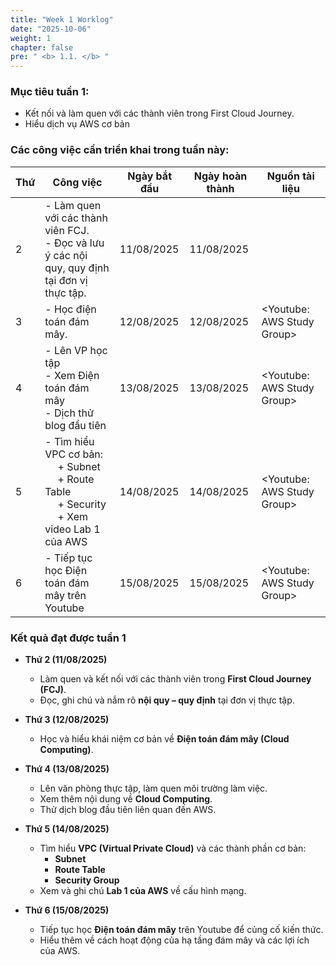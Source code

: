 ```yaml
---
title: "Week 1 Worklog"
date: "2025-10-06"
weight: 1
chapter: false
pre: " <b> 1.1. </b> "
---
```



### Mục tiêu tuần 1:

* Kết nối và làm quen với các thành viên trong First Cloud Journey.
* Hiểu dịch vụ AWS cơ bản

### Các công việc cần triển khai trong tuần này:
| Thứ | Công việc                                                                                                                      | Ngày bắt đầu | Ngày hoàn thành | Nguồn tài liệu                            |
| --- |--------------------------------------------------------------------------------------------------------------------------------| ------------ |-----------------|-------------------------------------------|
| 2   | - Làm quen với các thành viên FCJ. <br> - Đọc và lưu ý các nội quy, quy định tại đơn vị thực tập.                              | 11/08/2025   | 11/08/2025      |
| 3   | - Học điện toán đám mây.                                                                                                       | 12/08/2025   | 12/08/2025      | <Youtube: AWS Study Group> |
| 4   | - Lên VP học tập <br> - Xem Điện toán đám mây <br> - Dịch thử blog đầu tiên                                                    | 13/08/2025   | 13/08/2025      | <Youtube: AWS Study Group> |
| 5   | - Tìm hiểu VPC cơ bản: <br>&emsp; + Subnet <br>&emsp; + Route Table <br>&emsp; + Security <br>&emsp; + Xem video Lab 1 của AWS | 14/08/2025   | 14/08/2025      | <Youtube: AWS Study Group>                |
| 6   | - Tiếp tục học Điện toán đám mây trên Youtube                                                                                  | 15/08/2025   | 15/08/2025      | <Youtube: AWS Study Group> |


### Kết quả đạt được tuần 1

* **Thứ 2 (11/08/2025)**
    - Làm quen và kết nối với các thành viên trong **First Cloud Journey (FCJ)**.
    - Đọc, ghi chú và nắm rõ **nội quy – quy định** tại đơn vị thực tập.

* **Thứ 3 (12/08/2025)**
    - Học và hiểu khái niệm cơ bản về **Điện toán đám mây (Cloud Computing)**.

* **Thứ 4 (13/08/2025)**
    - Lên văn phòng thực tập, làm quen môi trường làm việc.
    - Xem thêm nội dung về **Cloud Computing**.
    - Thử dịch blog đầu tiên liên quan đến AWS.

* **Thứ 5 (14/08/2025)**
    - Tìm hiểu **VPC (Virtual Private Cloud)** và các thành phần cơ bản:
        - **Subnet**
        - **Route Table**
        - **Security Group**
    - Xem và ghi chú **Lab 1 của AWS** về cấu hình mạng.

* **Thứ 6 (15/08/2025)**
    - Tiếp tục học **Điện toán đám mây** trên Youtube để củng cố kiến thức.
    - Hiểu thêm về cách hoạt động của hạ tầng đám mây và các lợi ích của AWS.





